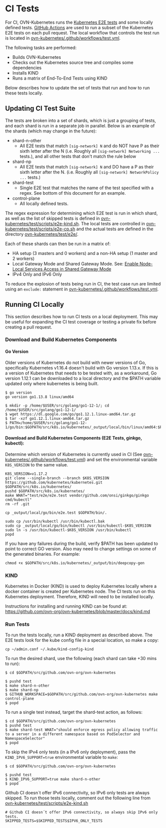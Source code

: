 # CI Tests

For CI, OVN-Kubernetes runs the
[Kubernetes E2E tests](https://github.com/kubernetes/community/blob/master/contributors/devel/sig-testing/e2e-tests.md)
and some locally defined tests. 
[GitHub Actions](https://help.github.com/en/actions)
are used to run a subset of the Kubernetes E2E tests on each pull request. The
local workflow that controls the test run is located in
[ovn-kubernetes/.github/workflows/test.yml](https://github.com/ovn-org/ovn-kubernetes/blob/master/.github/workflows/test.yml).

The following tasks are performed:
- Builds OVN-Kubernetes
- Checks out the Kubernetes source tree and compiles some dependencies
- Installs KIND
- Runs a matrix of End-To-End Tests using KIND

Below describes how to update the set of tests that run and how to run these
tests locally.

## Updating CI Test Suite

The tests are broken into a set of shards, which is just a grouping of tests,
and each shard is run in a separate job in parallel. Below is an example of
the shards (which may change in the future):
- shard-n-other
  - All E2E tests that match `[sig-network] N` and do NOT have P as their sixth
  letter after the N (i.e. Roughly all `[sig-network] Networking ...` tests.), and all other tests
  that don't match the rule below
- shard-np
  - All E2E tests that match `[sig-network] N` and DO have a P as their sixth
  letter after the N. (i.e. Roughly all `[sig-network] NetworkPolicy ...`
  tests.)
- shard-test
  - Single E2E test that matches the name of the test specified with a regex. See bottom of this document for an example.
- control-plane
  - All locally defined tests.

The regex expression for determining which E2E test is run in which shard, as
well as the list of skipped tests is defined in
[ovn-kubernetes/test/scripts/e2e-kind.sh](https://github.com/ovn-org/ovn-kubernetes/blob/master/test/scripts/e2e-kind.sh). The local tests are controlled in
[ovn-kubernetes/test/scripts/e2e-cp.sh](https://github.com/ovn-org/ovn-kubernetes/blob/master/test/scripts/e2e-cp.sh)
and the actual tests are defined in the directory
[ovn-kubernetes/test/e2e/](https://github.com/ovn-org/ovn-kubernetes/tree/master/test/e2e).

Each of these shards can then be run in a matrix of:
* HA setup (3 masters and 0 workers) and a non-HA setup (1 master and 2 workers)
* Local Gateway Mode and Shared Gateway Mode. See:
[Enable Node-Local Services Access in Shared Gateway Mode](https://github.com/ovn-org/ovn-kubernetes/blob/master/docs/design/shared_gw_dgp.md)
* IPv4 Only and IPv6 Only

To reduce the explosion of tests being run in CI, the test case run are limited
using an `exclude:` statement in 
[ovn-kubernetes/.github/workflows/test.yml](https://github.com/ovn-org/ovn-kubernetes/blob/master/.github/workflows/test.yml).

## Running CI Locally

This section describes how to run CI tests on a local deployment. This may be
useful for expanding the CI test coverage or testing a private fix before
creating a pull request.

### Download and Build Kubernetes Components

#### Go Version

Older versions of Kubernetes do not build with newer versions of Go,
specifically Kubernetes v1.16.4 doesn't build with Go version 1.13.x. If this is
a version of Kubernetes that needs to be tested with, as a workaround, Go
version 1.12.1 can be downloaded to a local directory and the $PATH variable
updated only where kubernetes is being built. 

```
$ go version
go version go1.13.8 linux/amd64

$ mkdir -p /home/$USER/src/golang/go1-12-1/; cd /home/$USER/src/golang/go1-12-1/
$ wget https://dl.google.com/go/go1.12.1.linux-amd64.tar.gz
$ tar -xzf go1.12.1.linux-amd64.tar.gz
$ PATH=/home/$USER/src/golang/go1-12-1/go/bin:$GOPATH/src/k8s.io/kubernetes/_output/local/bin/linux/amd64:$PATH
```

#### Download and Build Kubernetes Components (E2E Tests, ginkgo, kubectl):

Determine which version of Kubernetes is currently used in CI (See
[ovn-kubernetes/.github/workflows/test.yml](https://github.com/ovn-org/ovn-kubernetes/blob/master/.github/workflows/test.yml))
and set the environmental variable `K8S_VERSION` to the same value.

```
K8S_VERSION=v1.17.2
git clone --single-branch --branch $K8S_VERSION https://github.com/kubernetes/kubernetes.git $GOPATH/src/k8s.io/kubernetes/
pushd $GOPATH/src/k8s.io/kubernetes/
make WHAT="test/e2e/e2e.test vendor/github.com/onsi/ginkgo/ginkgo cmd/kubectl"
rm -rf .git

cp _output/local/go/bin/e2e.test $GOPATH/bin/.

sudo cp /usr/bin/kubectl /usr/bin/kubectl.bak
sudo cp _output/local/go/bin/kubectl /usr/bin/kubectl-$K8S_VERSION
sudo ln -s /usr/bin/kubectl-$K8S_VERSION /usr/bin/kubectl
popd
```

If you have any failures during the build, verify $PATH has been updated to
point to correct GO version. Also may need to change settings on some of the
generated binaries. For example:

```
chmod +x $GOPATH/src/k8s.io/kubernetes/_output/bin/deepcopy-gen
```

### KIND

Kubernetes in Docker (KIND) is used to deploy Kubernetes locally where a docker
container is created per Kubernetes node. The CI tests run on this Kubernetes
deployment. Therefore, KIND will need to be installed locally.

Instructions for installing and running KIND can be found at: 
https://github.com/ovn-org/ovn-kubernetes/blob/master/docs/kind.md

### Run Tests

To run the tests locally, run a KIND deployment as described above. The E2E
tests look for the kube config file in a special location, so make a copy:

```
cp ~/admin.conf ~/.kube/kind-config-kind
```

To run the desired shard, use the following (each shard can take +30 mins to
run):

```
$ cd $GOPATH/src/github.com/ovn-org/ovn-kubernetes

$ pushd test
$ make shard-n-other
$ make shard-np
$ GITHUB_WORKSPACE=$GOPATH/src/github.com/ovn-org/ovn-kubernetes make control-plane
$ popd
```

To run a single test instead, target the shard-test action, as follows:

```
$ cd $GOPATH/src/github.com/ovn-org/ovn-kubernetes
$ pushd test
$ make shard-test WHAT="should enforce egress policy allowing traffic to a server in a different namespace based on PodSelector and NamespaceSelector"
$ popd
```

To skip the IPv4 only tests (in a IPv6 only deployment), pass the
`KIND_IPV6_SUPPORT=true` environmental variable to `make`:

```
$ cd $GOPATH/src/github.com/ovn-org/ovn-kubernetes

$ pushd test
$ KIND_IPV6_SUPPORT=true make shard-n-other
$ popd
```

Github CI doesn´t offer IPv6 connectivity, so IPv6 only tests are always
skipped. To run those tests locally, comment out the following line from
[ovn-kubernetes/test/scripts/e2e-kind.sh](https://github.com/ovn-org/ovn-kubernetes/blob/master/test/scripts/e2e-kind.sh)

```
# Github CI doesn´t offer IPv6 connectivity, so always skip IPv6 only tests.
SKIPPED_TESTS=$SKIPPED_TESTS$IPV6_ONLY_TESTS
```
